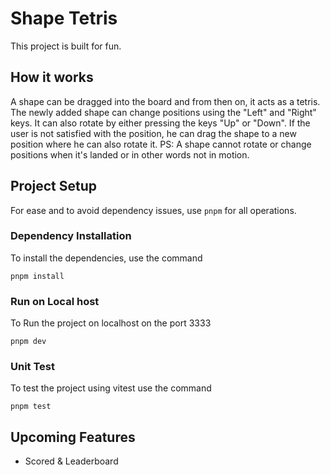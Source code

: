 # Shape Tetris

This project is built for fun.

## How it works

A shape can be dragged into the board and from then on, it acts as a tetris. The newly added shape can change positions using the "Left" and "Right" keys. It can also rotate by either pressing the keys "Up" or "Down". If the user is not satisfied with the position, he can drag the shape to a new position where he can also rotate it.
PS: A shape cannot rotate or change positions when it's landed or in other words not in motion.

## Project Setup

For ease and to avoid dependency issues, use `pnpm` for all operations.

### Dependency Installation

To install the dependencies, use the command

```
pnpm install
```

### Run on Local host

To Run the project on localhost on the port 3333

```
pnpm dev
```

### Unit Test

To test the project using vitest use the command

```
pnpm test
```

## Upcoming Features

- Scored & Leaderboard
